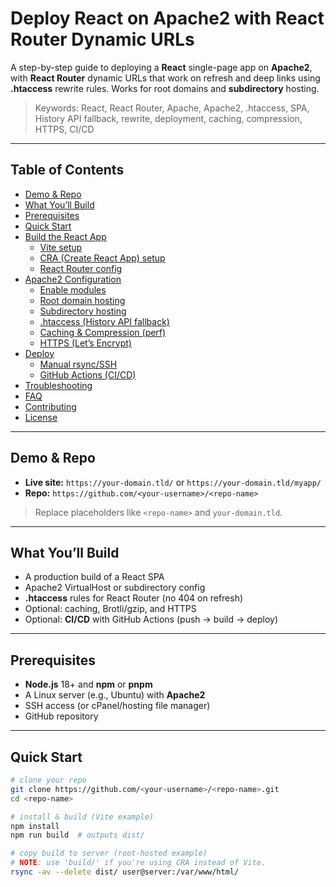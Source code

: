 # Deploy React on Apache2 with React Router Dynamic URLs

A step-by-step guide to deploying a **React** single-page app on **Apache2**, with **React Router** dynamic URLs that work on refresh and deep links using **.htaccess** rewrite rules. Works for root domains and **subdirectory** hosting.

> Keywords: React, React Router, Apache, Apache2, .htaccess, SPA, History API fallback, rewrite, deployment, caching, compression, HTTPS, CI/CD

---

## Table of Contents
- [Demo & Repo](#demo--repo)
- [What You’ll Build](#what-youll-build)
- [Prerequisites](#prerequisites)
- [Quick Start](#quick-start)
- [Build the React App](#build-the-react-app)
  - [Vite setup](#vite-setup)
  - [CRA (Create React App) setup](#cra-create-react-app-setup)
  - [React Router config](#react-router-config)
- [Apache2 Configuration](#apache2-configuration)
  - [Enable modules](#enable-modules)
  - [Root domain hosting](#root-domain-hosting)
  - [Subdirectory hosting](#subdirectory-hosting)
  - [.htaccess (History API fallback)](#htaccess-history-api-fallback)
  - [Caching & Compression (perf)](#caching--compression-perf)
  - [HTTPS (Let’s Encrypt)](#https-lets-encrypt)
- [Deploy](#deploy)
  - [Manual rsync/SSH](#manual-rsyncssh)
  - [GitHub Actions (CI/CD)](#github-actions-cicd)
- [Troubleshooting](#troubleshooting)
- [FAQ](#faq)
- [Contributing](#contributing)
- [License](#license)

---

## Demo & Repo
- **Live site:** `https://your-domain.tld/` or `https://your-domain.tld/myapp/`
- **Repo:** `https://github.com/<your-username>/<repo-name>`

> Replace placeholders like `<repo-name>` and `your-domain.tld`.

---

## What You’ll Build
- A production build of a React SPA
- Apache2 VirtualHost or subdirectory config
- **.htaccess** rules for React Router (no 404 on refresh)
- Optional: caching, Brotli/gzip, and HTTPS
- Optional: **CI/CD** with GitHub Actions (push → build → deploy)

---

## Prerequisites
- **Node.js** 18+ and **npm** or **pnpm**
- A Linux server (e.g., Ubuntu) with **Apache2**
- SSH access (or cPanel/hosting file manager)
- GitHub repository

---

## Quick Start
```bash
# clone your repo
git clone https://github.com/<your-username>/<repo-name>.git
cd <repo-name>

# install & build (Vite example)
npm install
npm run build  # outputs dist/

# copy build to server (root-hosted example)
# NOTE: use 'build/' if you're using CRA instead of Vite.
rsync -av --delete dist/ user@server:/var/www/html/
